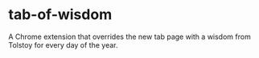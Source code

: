 # tab-of-wisdom
A Chrome extension that overrides the new tab page with a wisdom from Tolstoy for every day of the year.
